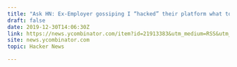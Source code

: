```yaml
---
title: "Ask HN: Ex-Employer gossiping I “hacked” their platform what to do?"
draft: false
date: 2019-12-30T14:06:30Z
link: https://news.ycombinator.com/item?id=21913383&utm_medium=RSS&utm_source=hune
site: news.ycombinator.com
topic: Hacker News  

---
```

